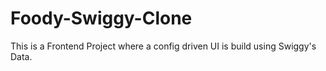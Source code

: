 # Foody-Swiggy-Clone
This is a Frontend Project where a config driven UI is build using Swiggy's Data.
